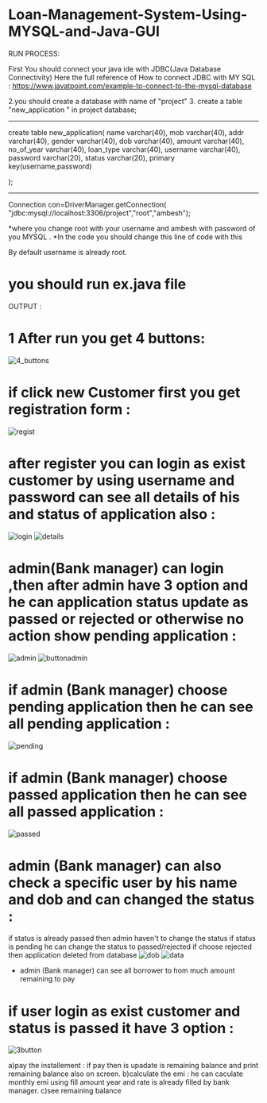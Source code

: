# Loan-Management-System-Using-MYSQL-and-Java-GUI

RUN PROCESS:

First You should connect your java ide with JDBC(Java Database Connectivity) 
Here the full reference of How to connect JDBC with MY SQL :
https://www.javatpoint.com/example-to-connect-to-the-mysql-database

2.you should create a database with name of "project" 
3. create a table "new_application " in project database;
 -- -----------------------------------------------------------------
create table new_application(
 name varchar(40),
 mob varchar(40),
 addr varchar(40),
 gender varchar(40),
 dob varchar(40),
 amount varchar(40),
 no_of_year varchar(40),
 loan_type varchar(40),
 username varchar(40),
 password varchar(20),
 status varchar(20),
 primary key(username,password)
 
 
);


-------------------------------------------------------------------------------

Connection con=DriverManager.getConnection(
"jdbc:mysql://localhost:3306/project","root","ambesh");

 *where you change root with your username and ambesh with password of you MYSQL .
*In the code you should change this line of code with this

  By default username is already root.

 # you should run ex.java file
OUTPUT :

   
   
   # 1  After run you get 4 buttons:
   
![4_buttons](https://user-images.githubusercontent.com/48892208/85872981-20e1f480-b7ee-11ea-863e-3c8336d6ff7e.png)

# if click   new Customer   first you  get registration form :
![regist](https://user-images.githubusercontent.com/48892208/85873588-f7759880-b7ee-11ea-9643-2f826f587ff3.png)

# after register you can login as exist customer  by using username and password can see all details of his and status of application also :
![login](https://user-images.githubusercontent.com/48892208/85874048-aa45f680-b7ef-11ea-8551-372e59cba96d.png)
![details](https://user-images.githubusercontent.com/48892208/85876473-648b2d00-b7f3-11ea-80df-31c780122c5f.png)


# admin(Bank manager) can login  ,then after admin have 3 option  and he can application status update as passed or rejected or otherwise no action show pending application :

![admin](https://user-images.githubusercontent.com/48892208/85874546-6c959d80-b7f0-11ea-9471-0a7212af45ea.png)
![buttonadmin](https://user-images.githubusercontent.com/48892208/85874550-6e5f6100-b7f0-11ea-8510-7fb430608202.png)

# if admin (Bank manager) choose  pending application then he can see all pending application :
![pending](https://user-images.githubusercontent.com/48892208/85875179-753aa380-b7f1-11ea-92d0-93d7f284a11c.png)
# if  admin (Bank manager) choose  passed application then he can see all passed application :
![passed](https://user-images.githubusercontent.com/48892208/85875172-7370e000-b7f1-11ea-920d-936c6e4f67dc.png)
# admin  (Bank manager) can also check a specific user by his name and dob and can changed the status :
 if status is already passed then admin haven't to change the status 
 if  status is pending he can change the status  to passed/rejected 
 if choose rejected then application deleted from database
 ![dob](https://user-images.githubusercontent.com/48892208/85875485-e5492980-b7f1-11ea-8f83-6c655eb38275.png)
![data](https://user-images.githubusercontent.com/48892208/85875493-e8441a00-b7f1-11ea-8b2f-a4c397f78fa8.png)

* admin (Bank manager) can see all borrower to hom much amount remaining to pay 

# if user login as exist customer and status is passed it have 3 option :

![3button](https://user-images.githubusercontent.com/48892208/85876193-fba3b500-b7f2-11ea-8295-731c58caa532.png)

a)pay the installement : if pay then is upadate is remaining balance and print remaining balance also on screen.
b)calculate the emi : he can caculate monthly emi using fill amount year and rate is already filled by bank manager.
c)see remaining balance 
 





